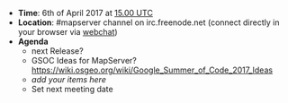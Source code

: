* **Time**: 6th of April 2017 at [15.00 UTC](http://www.timeanddate.com/worldclock/fixedtime.html?year=2017&month=04&day=06&hour=15&min=0&sec=0%2016.00UTC)
* **Location**: #mapserver channel on irc.freenode.net (connect directly in your browser via [webchat](https://webchat.freenode.net/?channels=mapserver))
* **Agenda**
    * next Release?
    * GSOC Ideas for MapServer? https://wiki.osgeo.org/wiki/Google_Summer_of_Code_2017_Ideas
    * *add your items here*
    * Set next meeting date